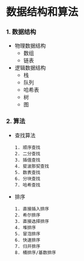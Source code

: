 # 数据结构和算法
### 1. 数据结构
* 物理数据结构
    * 数组
    * 链表
* 逻辑数据结构
    * 栈
    * 队列
    * 哈希表
    * 树
    * 图
    
### 2. 算法
* 查找算法

      1. 顺序查找
      2. 二分查找
      3. 插值查找
      4. 斐波那契查找
      5. 数表查找
      6. 分块查找
      7. 哈希查找
* 排序

      1. 直接插入排序
      2. 希尔排序
      3. 直接选择排序
      4. 堆排序
      5. 冒泡排序
      6. 快速排序
      7. 归并排序
      8. 桶排序/基数排序

